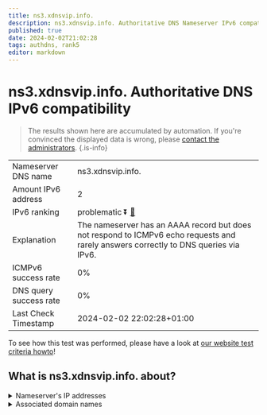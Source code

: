 ```yaml
---
title: ns3.xdnsvip.info.
description: ns3.xdnsvip.info. Authoritative DNS Nameserver IPv6 compatibility
published: true
date: 2024-02-02T21:02:28
tags: authdns, rank5
editor: markdown
---
```


# ns3.xdnsvip.info. Authoritative DNS IPv6 compatibility

> The results shown here are accumulated by automation. If you're convinced the displayed data is wrong, please [contact the administrators](/howto/chat). 
{.is-info}




|   |   |
| - | - |
| Nameserver DNS name | ns3.xdnsvip.info.
| Amount IPv6 address | 2
| IPv6 ranking | problematic :arrow_double_down: [🔗](/howto/ranking) |
| Explanation | The nameserver has an AAAA record but does not respond to ICMPv6 echo requests and rarely answers correctly to DNS queries via IPv6. |
| ICMPv6 success rate | 0%|
| DNS query success rate | 0% |
| Last Check Timestamp | 2024-02-02 22:02:28+01:00 |

To see how this test was performed, please have a look at [our website test criteria howto](/howto/testcriteria/authdns)!


## What is ns3.xdnsvip.info. about?




<details>
<summary>Nameserver's IP addresses</summary>

2408:400a:63:d4e9:8d3b:261a:ac7:7f6e

2408:4006:1108:7b14:28e7:66f7:1319:a4b9

</details>



<details>
<summary>Associated domain names</summary>

www.psbc.com

</details>
